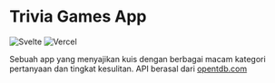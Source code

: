 # Trivia Games App

![Svelte](https://img.shields.io/badge/svelte-%23f1413d.svg?style=for-the-badge&logo=svelte&logoColor=white)
![Vercel](https://img.shields.io/badge/vercel-%23000000.svg?style=for-the-badge&logo=vercel&logoColor=white)

Sebuah app yang menyajikan kuis dengan berbagai macam kategori pertanyaan dan tingkat kesulitan. API berasal dari [opentdb.com](https://opentdb.com/api_config.php)
